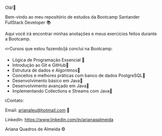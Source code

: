 Olá!:wave:

Bem-vindo ao meu repositório de estudos da Bootcamp Santander FullStack Developer :books:

Aqui você irá encontrar minhas anotações e meus exercícios feitos durante a Bootcamp.

:pencil2:Cursos que estou fazendo/já concluí na Bootcamp:

- Lógica de Programação Essencial :green_book:
- Introdução ao Git e GitHub:green_book:
- Estrutura de dados e Algoritmos:green_book:
- Conceitos e melhores práticas com banco de dados PostgreSQL:green_book:
- Desenvolvimento básico em Java:green_book:
- Desenvolvimento avançado em Java:green_book:
- I​m​p​l​e​m​en​t​a​n​do​ ​C​o​l​l​e​c​ti​o​n​s​ ​e​ ​S​t​r​e​a​ms com Java:open_book:



:telephone_receiver:Contato:

Email: arianaleu@hotmail.com :email:

LinkedIn: https://www.linkedin.com/in/arianaqalmeida



Ariana Quadros de Almeida :copyright:
